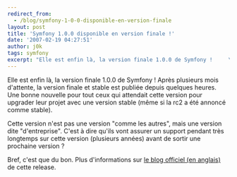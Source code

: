 ```yaml
---
redirect_from:
  - /blog/symfony-1-0-0-disponible-en-version-finale
layout: post
title: 'Symfony 1.0.0 disponible en version finale !'
date: '2007-02-19 04:27:51'
author: j0k
tags: symfony
excerpt: "Elle est enfin là, la version finale 1.0.0 de Symfony !     \nAprès plusieurs mois d'attente, la version finale et stable est publiée depuis quelques heures. Une bonne nouvelle pour tout ceux qui attendait cette version pour upgrader leur projet avec une version stable (même si la rc2 a été annoncé comme stable).  \n  \nCette version n'est pas une      …"
---
```


Elle est enfin là, la version finale 1.0.0 de Symfony !
Après plusieurs mois d'attente, la version finale et stable est publiée depuis quelques heures. Une bonne nouvelle pour tout ceux qui attendait cette version pour upgrader leur projet avec une version stable (même si la rc2 a été annoncé comme stable).

Cette version n'est pas une version "comme les autres", mais une version dite "d'entreprise". C'est à dire qu'ils vont assurer un support pendant très longtemps sur cette version (plusieurs années) avant de sortir une prochaine version ?

Bref, c'est que du bon.   Plus d'informations sur [le blog officiel (en anglais)](http://www.symfony-project.com/weblog/2007/02/19/symfony-1-0-released.html) de cette release.

